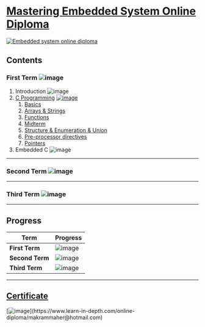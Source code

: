 # [Mastering Embedded System Online Diploma](https://www.learn-in-depth.com)

[![Embedded system online diploma](https://drive.google.com/uc?export=view&id=1bu5WQtqde-93DNo7SQksjUkoxHThyU43)](https://www.learn-in-depth.com/online-diploma/makrammaher@hotmail.com)

## **Contents**
### **First Term** ![image](https://progress-bar.dev/60/?title=In_Progress&color=daa520)
1. Introduction ![image](https://progress-bar.dev/100/?title=Done)
2.  [C Programming](01_C_Programming) [![image](https://progress-bar.dev/75/?title=In_Progress&color=daa520)](01_C_Programming)
    1. [Basics](01_C_Programming/01_C_Basic)
    2. [Arrays & Strings](01_C_Programming/02_C_Array_Strings)
    3. [Functions](01_C_Programming/03_C_Functions)
    4. [Midterm](01_C_Programming/04_C_MidTerm)
    5. [Structure & Enumeration & Union](01_C_Programming/05_C_Struct_Enum_Union)
    6. [Pre-processor directives]()
    7. [Pointers]()
3. Embedded C ![image](https://progress-bar.dev/0/?title=To-do&color=ff0000)

---
### **Second Term** ![image](https://progress-bar.dev/0/?title=To-do&color=ff0000)
---
### **Third Term** ![image](https://progress-bar.dev/0/?title=To-do&color=ff0000)

---
## **Progress**
**Term** |**Progress**
-|-
**First Term**|![image](https://progress-bar.dev/75/?title=In_Progress&color=daa520)
**Second Term**|![image](https://progress-bar.dev/0/?title=To-do&color=ff0000)
**Third Term**|![image](https://progress-bar.dev/0/?title=To-do&color=ff0000)
---


## [**Certificate**](https://www.learn-in-depth.com/online-diploma/makrammaher@hotmail.com)

[![image](https://drive.google.com/uc?export=view&id=1w231zbUhbEAtuEjlBpZFKCdJlEJF3XD_)](https://www.learn-in-depth.com/online-diploma/makrammaher@hotmail.com)
